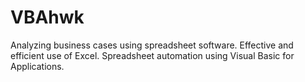 # VBAhwk
Analyzing business cases using spreadsheet software. Effective and efficient use of Excel. Spreadsheet automation using Visual Basic for Applications. 
